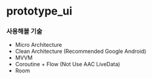 # prototype_ui

### 사용해볼 기술
- Micro Architecture
- Clean Architecture (Recommended Google Android)
- MVVM
- Coroutine + Flow (Not Use AAC LiveData)
- Room
